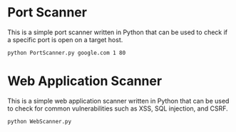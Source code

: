 # Port Scanner

This is a simple port scanner written in Python that can be used to check if a specific port is open on a target host.

```
python PortScanner.py google.com 1 80
```

# Web Application Scanner

This is a simple web application scanner written in Python that can be used to check for common vulnerabilities such as XSS, SQL injection, and CSRF.

```
python WebScanner.py
```
